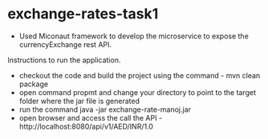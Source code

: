 # exchange-rates-task1

- Used Miconaut framework to develop the microservice to expose the currencyExchange rest API.



Instructions to run the application.
- checkout the code and build the project using the command - mvn clean package
- open command propmt and change your directory to point to the target folder where the jar file is generated
- run the command java -jar exchange-rate-manoj.jar
- open browser and access the call the API - http://localhost:8080/api/v1/AED/INR/1.0
